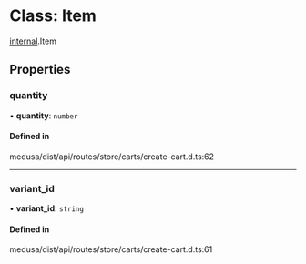 # Class: Item

[internal](../modules/internal-30.md).Item

## Properties

### quantity

• **quantity**: `number`

#### Defined in

medusa/dist/api/routes/store/carts/create-cart.d.ts:62

___

### variant\_id

• **variant\_id**: `string`

#### Defined in

medusa/dist/api/routes/store/carts/create-cart.d.ts:61
